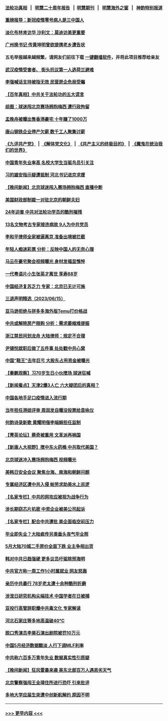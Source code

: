#### [法轮功真相](https://github.com/gfw-breaker/truth/blob/master/README.md?t=0) &nbsp;&nbsp;|&nbsp;&nbsp; [明慧二十周年报告](https://github.com/gfw-breaker/mh-reports/blob/master/README.md?t=0) &nbsp;&nbsp;|&nbsp;&nbsp;[明慧期刊](https://github.com/gfw-breaker/mh-qikan) &nbsp;&nbsp;|&nbsp;&nbsp; [明慧海外之窗](https://github.com/gfw-breaker/mh-news/blob/master/README.md?t=0) &nbsp;&nbsp;|&nbsp;&nbsp; [神韵特别报道](https://github.com/gfw-breaker/mh-news/blob/master/shenyun.md?t=0)
#### [重磅报导：新冠疫情零号病人是三中国人](../pages/nsc413/n14017445.md?t=06170043) 
#### [淡化布林肯访华 沙利文：莫迪访美更重要](../pages/nsc413/n14017351.md?t=06170043) 
#### [广州换书记 传黄坤明曾欲提携老乡遭告状](../pages/nsc413/n14017460.md?t=06170043) 
#### 五毛举报越来越频繁，请网友们前往下载 [一键翻墙软件](https://github.com/gfw-breaker/ssr-accounts)，并将此项目推荐给亲友
#### [武汉疫情受害者、 街头抗议第一人逃荷兰避难](../pages/nsc413/n14017303.md?t=06170043) 
#### [李强喊话支持被指无效 民营房企危局受瞩](../pages/nsc413/n14017355.md?t=06170043) 
#### [【百年真相】中共关于法轮功的五大谎言](../pages/nsc413/n14016882.md?t=06170043) 
#### [组图：球迷闯北京赛场拥抱梅西 遭行政拘留](../pages/nsc413/n14017348.md?t=06170043) 
#### [孟晚舟被曝出售香港豪宅 十年赚了1000万](../pages/nsc413/n14017411.md?t=06170043) 
#### [唐山钢铁企业停产欠薪 数千工人聚集讨薪](../pages/nsc413/n14017404.md?t=06170043) 
#### [《九评共产党》](https://github.com/begood0513/9ping.md/blob/master/README.md) &nbsp;|&nbsp; [《解体党文化》](../../../../jtdwh.md/blob/master/README.md)  &nbsp;|&nbsp; [《共产主义的终极目的》](../../../../gczydzjmd.md/blob/master/README.md) &nbsp;|&nbsp; [《魔鬼在统治我们的世界》](../../../../mgztzwmdsj.md/blob/master/README.md) 
#### [中国青年失业率高 名校大学生当驱鸟员引关注](../pages/nsc413/n14017193.md?t=06170043) 
#### [习的雄安指示疑遭抵制 河北书记进京求援](../pages/nsc413/n14017212.md?t=06170043) 
#### [【晚间新闻】北京球迷闯入赛场拥抱梅西 直播中断](../pages/nsc413/n14016915.md?t=06170043) 
#### [美国财政部制裁一对驻北京的朝鲜夫妇](../pages/nsc413/n14017310.md?t=06170043) 
#### [24年迫害 中共对法轮功学员的酷刑摧残](../pages/nsc413/n14016856.md?t=06170043) 
#### [13名文物考古专家接连病故 9人为中共党员](../pages/nsc413/n14017241.md?t=06170043) 
#### [李和平律师全家被逼离京 准备出境被拦截](../pages/nsc413/n14017198.md?t=06170043) 
#### [年轻人痴迷彩票 分析：反映中国人的无奈心理](../pages/nsc413/n14017234.md?t=06170043) 
#### [马云在豪宅聚会视频曝光 身材发福显憔悴](../pages/nsc413/n14017215.md?t=06170043) 
#### [一代粤语片小生张英才离世 享寿88岁](../pages/nsc413/n14016992.md?t=06170043) 
#### [中国经济复苏乏力 专家：北京已无计可施](../pages/nsc413/n14016802.md?t=06170043) 
#### [三退声明精选（2023/06/15）](../pages/nsc413/n14017091.md?t=06170043) 
#### [亚马逊拒绝与拼多多海外版Temu打价格战](../pages/nsc413/n14017047.md?t=06170043) 
#### [中共或解除房产限购 分析：需求萎缩难提振](../pages/nsc413/n14017081.md?t=06170043) 
#### [浙江禁民间划龙舟 大陆律师：规定不合理](../pages/nsc413/n14016855.md?t=06170043) 
#### [尹锡悦就职后做了五件事 处处戳中共心窝](../pages/nsc413/n14016954.md?t=06170043) 
#### [中国“鞋王”去年巨亏 大股东占用资金被曝光](../pages/nsc413/n14016971.md?t=06170043) 
#### [【秦鹏观察】习70岁生日小伙搅场 球迷狂喊](../pages/nsc413/n14016991.md?t=06170043) 
#### [【新闻看点】天津2爆3人亡 六大疑团后的真相？](../pages/nsc413/n14016974.md?t=06170043) 
#### [中国各地手足口疫情进入流行期](../pages/nsc413/n14016980.md?t=06170043) 
#### [当年担任港姐评审 周润发自曝没投票给袁咏仪](../pages/nsc413/n14016932.md?t=06170043) 
#### [何韵诗录新歌 黄耀明偕李端娴担任监制](../pages/nsc413/n14016977.md?t=06170043) 
#### [【菁英论坛】蔡奇被重用 文革派再祸国](../pages/nsc413/n14016984.md?t=06170043) 
#### [【新唐人大视野】搅中东火药桶 中共取代美国？](../pages/nsc413/n14016906.md?t=06170043) 
#### [北京球迷冲入赛场拥抱梅西 视频曝光](../pages/nsc413/n14016933.md?t=06170043) 
#### [美韩日安全会议 聚焦台海、南海和朝鲜问题](../pages/nsc413/n14016749.md?t=06170043) 
#### [专属经济区遭中共入侵 帕劳求助美水上巡逻](../pages/nsc413/n14016873.md?t=06170043) 
#### [【名家专栏】中共的网攻应被视为战争行为](../pages/nsc413/n14016740.md?t=06170043) 
#### [涉长期窃芯片机密 中资企业被美公司起诉](../pages/nsc413/n14016854.md?t=06170043) 
#### [【名家专栏】配合中共遭批 美企面临空前压力](../pages/nsc413/n14016707.md?t=06170043) 
#### [毕业即失业？大陆疯传另类垂头丧气毕业照](../pages/nsc413/n14016870.md?t=06170043) 
#### [5月大陆70城二手房价全面下跌 业主争相出货](../pages/nsc413/n14016555.md?t=06170043) 
#### [韩对中共日趋强硬 更多议员吁驱除邢海明](../pages/nsc413/n14016888.md?t=06170043) 
#### [中共官方称一周工作1小时属就业 网友怒轰](../pages/nsc413/n14016683.md?t=06170043) 
#### [亲历中共暴行 78岁老太遭十余种酷刑折磨](../pages/nsc413/n14016167.md?t=06170043) 
#### [涉泄日研究机构尖端技术 中国学者在日被捕](../pages/nsc413/n14016673.md?t=06170043) 
#### [亚投行高管辞职爆中共毒文化 专家解读](../pages/nsc413/n14016607.md?t=06170043) 
#### [河北石家庄等多地高温破40℃](../pages/nsc413/n14016616.md?t=06170043) 
#### [脱口秀演员李昊石演出剧院被罚10万元](../pages/nsc413/n14016644.md?t=06170043) 
#### [中国5月经济数据黯淡 人行下调MLF利率](../pages/nsc413/n14016538.md?t=06170043) 
#### [中共称六百多万青年失业 数据真实性引质疑](../pages/nsc413/n14016491.md?t=06170043) 
#### [【晚间新闻】狂风雷暴来袭 美东北部百万人遇恶劣天气](../pages/nsc413/n14016559.md?t=06170043) 
#### [北京警察强闯王全璋住所进行恐吓 引来批评](../pages/nsc413/n14015259.md?t=06170043) 
#### [多地大学应届生突遭中创新航解约 原因不明](../pages/nsc413/n14016440.md?t=06170043) 

----
#### [ >>> 更早内容 <<< ](../indexes/nsc413-earlier.md)
